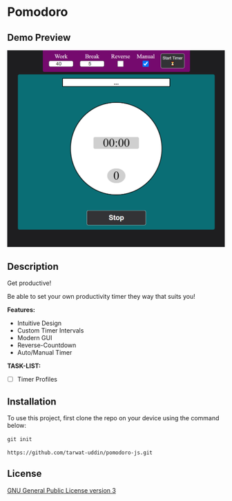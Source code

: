 # Pomodoro

## Demo Preview

![Demo Preview](/assets/images/demo-preview.png)

## Description

Get productive!

Be able to set your own productivity timer they way that suits you!

**Features:**

- Intuitive Design
- Custom Timer Intervals
- Modern GUI
- Reverse-Countdown
- Auto/Manual Timer

**TASK-LIST:**

- [ ] Timer Profiles

## Installation

To use this project, first clone the repo on your device using the command below:

`git init`

`https://github.com/tarwat-uddin/pomodoro-js.git`

## License

[GNU General Public License version 3](https://opensource.org/licenses/GPL-3.0)
